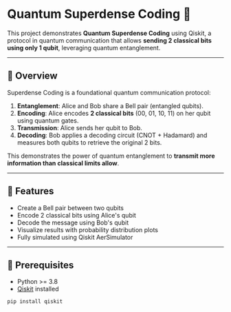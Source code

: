 # Quantum Superdense Coding 🚀

This project demonstrates **Quantum Superdense Coding** using Qiskit, a protocol in quantum communication that allows **sending 2 classical bits using only 1 qubit**, leveraging quantum entanglement.

---

## 🔹 Overview

Superdense Coding is a foundational quantum communication protocol:

1. **Entanglement**: Alice and Bob share a Bell pair (entangled qubits).  
2. **Encoding**: Alice encodes **2 classical bits** (00, 01, 10, 11) on her qubit using quantum gates.  
3. **Transmission**: Alice sends her qubit to Bob.  
4. **Decoding**: Bob applies a decoding circuit (CNOT + Hadamard) and measures both qubits to retrieve the original 2 bits.

This demonstrates the power of quantum entanglement to **transmit more information than classical limits allow**.

---

## 🔹 Features

- Create a Bell pair between two qubits
- Encode 2 classical bits using Alice's qubit
- Decode the message using Bob's qubit
- Visualize results with probability distribution plots
- Fully simulated using Qiskit AerSimulator

---

## 🔹 Prerequisites

- Python >= 3.8  
- [Qiskit](https://qiskit.org/) installed
```bash
pip install qiskit
